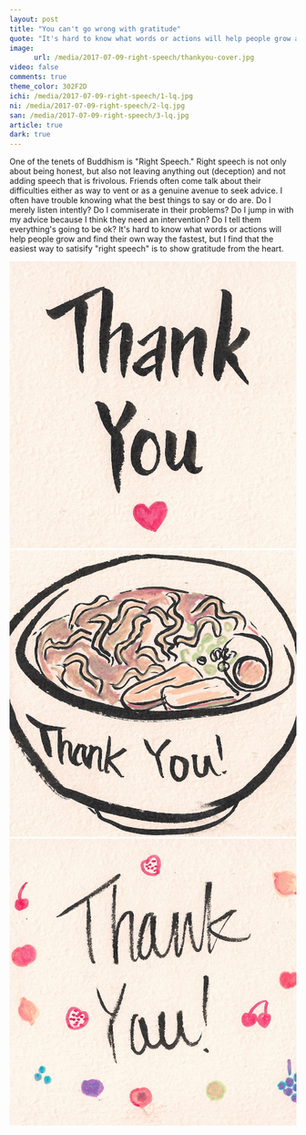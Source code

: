 ```yaml
---
layout: post
title: "You can't go wrong with gratitude"
quote: "It's hard to know what words or actions will help people grow and find their own way the fastest"
image:
      url: /media/2017-07-09-right-speech/thankyou-cover.jpg
video: false
comments: true
theme_color: 302F2D
ichi: /media/2017-07-09-right-speech/1-lq.jpg
ni: /media/2017-07-09-right-speech/2-lq.jpg
san: /media/2017-07-09-right-speech/3-lq.jpg
article: true
dark: true
---
```


One of the tenets of Buddhism is "Right Speech." Right speech is not only about being honest, but also not leaving anything out (deception) and not adding speech that is frivolous. Friends often come talk about their difficulties either as way to vent or as a genuine avenue to seek advice. I often have trouble knowing what the best things to say or do are. Do I merely listen intently? Do I commiserate in their problems? Do I jump in with my advice because I think they need an intervention? Do I tell them everything's going to be ok?  It's hard to know what words or actions will help people grow and find their own way the fastest, but I find that the easiest way to satisify "right speech" is to show gratitude from the heart.

![](/media/2017-07-09-right-speech/1.jpg)
![](/media/2017-07-09-right-speech/2.jpg)
![](/media/2017-07-09-right-speech/3.jpg)
